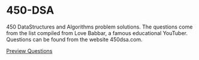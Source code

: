 # 450-DSA
450 DataStructures and Algorithms problem solutions. The questions come from the list compiled from Love Babbar, a famous educational YouTuber. Questions can be found from the website 450dsa.com.

[Preview Questions](https://450dsa.com/)
